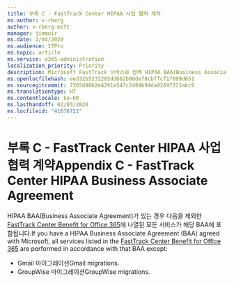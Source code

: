 ```yaml
---
title: 부록 C - FastTrack Center HIPAA 사업 협력 계약
ms.author: v-rberg
author: v-rberg-msft
manager: jimmuir
ms.date: 2/04/2020
ms.audience: ITPro
ms.topic: article
ms.service: o365-administration
localization_priority: Priority
description: Microsoft FastTrack 서비스와 함께 HIPAA BAA(Business Associate Agreement)가 있는 경우 다음을 제외한 FastTrack Center Benefit for Office 365에 나열된 모든 서비스가 해당 BAA에 포함됩니다.
ms.openlocfilehash: eed32b5231283dd662b08de78cbffcf1f099d651
ms.sourcegitcommit: 7365d80b2e4291e547c2d84b94da02697221abc9
ms.translationtype: HT
ms.contentlocale: ko-KR
ms.lasthandoff: 02/03/2020
ms.locfileid: "41676722"
---
```

# <a name="appendix-c---fasttrack-center-hipaa-business-associate-agreement"></a><span data-ttu-id="7095d-103">부록 C - FastTrack Center HIPAA 사업 협력 계약</span><span class="sxs-lookup"><span data-stu-id="7095d-103">Appendix C - FastTrack Center HIPAA Business Associate Agreement</span></span>

<span data-ttu-id="7095d-104">HIPAA BAA(Business Associate Agreement)가 있는 경우 다음을 제외한 [FastTrack Center Benefit for Office 365](O365-fasttrack-benefit-for-office-365.md)에 나열된 모든 서비스가 해당 BAA에 포함됩니다.</span><span class="sxs-lookup"><span data-stu-id="7095d-104">If you have a HIPAA Business Associate Agreement (BAA) agreed with Microsoft, all services listed in the [FastTrack Center Benefit for Office 365](O365-fasttrack-benefit-for-office-365.md) are performed in accordance with that BAA except:</span></span> 
  
- <span data-ttu-id="7095d-105">Gmail 마이그레이션</span><span class="sxs-lookup"><span data-stu-id="7095d-105">Gmail migrations.</span></span>   
- <span data-ttu-id="7095d-106">GroupWise 마이그레이션</span><span class="sxs-lookup"><span data-stu-id="7095d-106">GroupWise migrations.</span></span>
    

